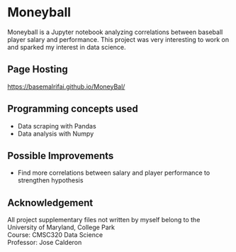 # Moneyball

Moneyball is a Jupyter notebook analyzing correlations between baseball player salary and performance. This project was very interesting to work on and sparked my interest in data science. 

## Page Hosting
https://basemalrifai.github.io/MoneyBal/

## Programming concepts used
- Data scraping with Pandas
- Data analysis with Numpy

## Possible Improvements
- Find more correlations between salary and player performance to strengthen hypothesis

## Acknowledgement
All project supplementary files not written by myself belong to the University of Maryland, College Park  
Course: CMSC320 Data Science  
Professor: Jose Calderon  
